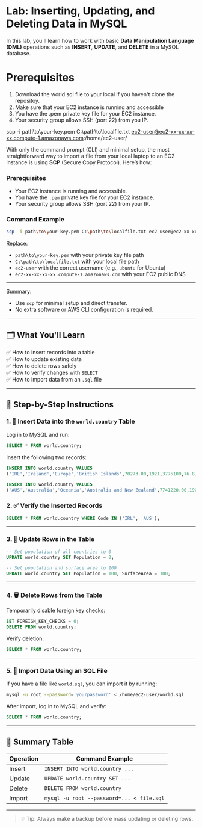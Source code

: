 # Lab: Inserting, Updating, and Deleting Data in MySQL

In this lab, you'll learn how to work with basic **Data Manipulation Language (DML)** operations such as **INSERT**, **UPDATE**, and **DELETE** in a MySQL database.

# Prerequisites
1. Download the world.sql file to your local if you haven't clone the repositoy.
2. Make sure that your EC2 instance is running and accessible
3. You have the .pem private key file for your EC2 instance.
4. Your security group allows SSH (port 22) from you IP.

scp -i path\to\your-key.pem C:\path\to\localfile.txt ec2-user@ec2-xx-xx-xx-xx.compute-1.amazonaws.com:/home/ec2-user/


With only the command prompt (CLI) and minimal setup, the most straightforward way to import a file from your local laptop to an EC2 instance is using **SCP** (Secure Copy Protocol). Here’s how:

### Prerequisites
- Your EC2 instance is running and accessible.
- You have the `.pem` private key file for your EC2 instance.
- Your security group allows SSH (port 22) from your IP.

### Command Example

```bash
scp -i path\to\your-key.pem C:\path\to\localfile.txt ec2-user@ec2-xx-xx-xx-xx.compute-1.amazonaws.com:/home/ec2-user/
```

Replace:
- `path\to\your-key.pem` with your private key file path
- `C:\path\to\localfile.txt` with your local file path
- `ec2-user` with the correct username (e.g., `ubuntu` for Ubuntu)
- `ec2-xx-xx-xx-xx.compute-1.amazonaws.com` with your EC2 public DNS

---
Summary:  
- Use `scp` for minimal setup and direct transfer.
- No extra software or AWS CLI configuration is required.

---

## 🗂️ What You'll Learn

✅ How to insert records into a table  
✅ How to update existing data  
✅ How to delete rows safely  
✅ How to verify changes with `SELECT`  
✅ How to import data from an `.sql` file

---

## 🔧 Step-by-Step Instructions

### 1. 🚀 Insert Data into the `world.country` Table

Log in to MySQL and run:

```sql
SELECT * FROM world.country;
```

Insert the following two records:

```sql
INSERT INTO world.country VALUES 
('IRL','Ireland','Europe','British Islands',70273.00,1921,3775100,76.8,75921.00,73132.00,'Ireland/Eire','Republic',NULL,1447,'IE');

INSERT INTO world.country VALUES 
('AUS','Australia','Oceania','Australia and New Zealand',7741220.00,1901,18886000,79.8,351182.00,392911.00,'Australia','Constitutional Monarchy, Federation',NULL,135,'AU');
```

### 2. ✅ Verify the Inserted Records

```sql
SELECT * FROM world.country WHERE Code IN ('IRL', 'AUS');
```

---

### 3. 📝 Update Rows in the Table

```sql
-- Set population of all countries to 0
UPDATE world.country SET Population = 0;

-- Set population and surface area to 100
UPDATE world.country SET Population = 100, SurfaceArea = 100;
```

---

### 4. 🗑️ Delete Rows from the Table

Temporarily disable foreign key checks:

```sql
SET FOREIGN_KEY_CHECKS = 0;
DELETE FROM world.country;
```

Verify deletion:

```sql
SELECT * FROM world.country;
```

---

### 5. 📂 Import Data Using an SQL File

If you have a file like `world.sql`, you can import it by running:

```bash
mysql -u root --password='yourpassword' < /home/ec2-user/world.sql
```

After import, log in to MySQL and verify:

```sql
SELECT * FROM world.country;
```

---

## 📌 Summary Table

| Operation | Command Example |
|-----------|------------------|
| Insert    | `INSERT INTO world.country ...` |
| Update    | `UPDATE world.country SET ...` |
| Delete    | `DELETE FROM world.country` |
| Import    | `mysql -u root --password=... < file.sql` |

---

> 💡 Tip: Always make a backup before mass updating or deleting rows.